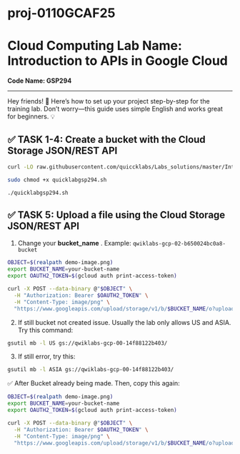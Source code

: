 # proj-0110GCAF25
# Cloud Computing Lab Name: Introduction to APIs in Google Cloud 
**Code Name: GSP294**

---

Hey friends! 👋 Here’s how to set up your project step-by-step for the training lab. Don’t worry—this guide uses simple English and works great for beginners. 💡

## ✅ TASK 1-4: Create a bucket with the Cloud Storage JSON/REST API

```bash
curl -LO raw.githubusercontent.com/quiccklabs/Labs_solutions/master/Introduction%20to%20APIs%20in%20Google%20Cloud/quicklabgsp294.sh

sudo chmod +x quicklabgsp294.sh

./quicklabgsp294.sh
```


## ✅ TASK 5: Upload a file using the Cloud Storage JSON/REST API

1. Change your **bucket_name** .
    Example: `qwiklabs-gcp-02-b650024bc0a8-bucket`

```bash
OBJECT=$(realpath demo-image.png)
export BUCKET_NAME=your-bucket-name
export OAUTH2_TOKEN=$(gcloud auth print-access-token)

curl -X POST --data-binary @"$OBJECT" \
  -H "Authorization: Bearer $OAUTH2_TOKEN" \
  -H "Content-Type: image/png" \
  "https://www.googleapis.com/upload/storage/v1/b/$BUCKET_NAME/o?uploadType=media&name=demo-image"
```

2. If still bucket not created issue.
Usually the lab only allows US and ASIA. Try this command:

```bash
gsutil mb -l US gs://qwiklabs-gcp-00-14f88122b403/
```

3. If still error, try this:

```bash
gsutil mb -l ASIA gs://qwiklabs-gcp-00-14f88122b403/
```

✅ After Bucket already being made. Then, copy this again:

```bash
OBJECT=$(realpath demo-image.png)
export BUCKET_NAME=your-bucket-name
export OAUTH2_TOKEN=$(gcloud auth print-access-token)

curl -X POST --data-binary @"$OBJECT" \
  -H "Authorization: Bearer $OAUTH2_TOKEN" \
  -H "Content-Type: image/png" \
  "https://www.googleapis.com/upload/storage/v1/b/$BUCKET_NAME/o?uploadType=media&name=demo-image"
```

